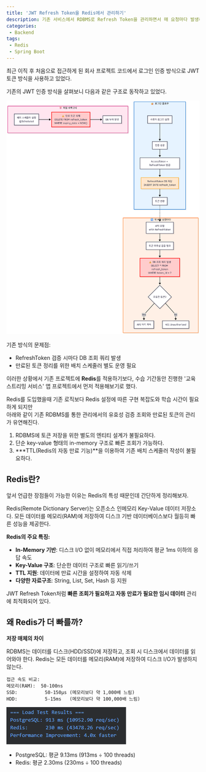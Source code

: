 ```yaml
---
title: 'JWT Refresh Token을 Redis에서 관리하기'
description: 기존 서비스에서 RDBMS로 Refresh Token을 관리하면서 매 요청마다 발생하는 조회 쿼리와 만료된 토큰을 정리하기 위한 배치 스케줄러 관리가 부담스러웠다. 이번 기회에 Redis의 In-Memory 특성과 TTL 자동 만료 기능을 활용하여 이 문제를 개선해보려고 한다.
categories:
 - Backend
tags:
 - Redis
 - Spring Boot
---
```


최근 이직 후 처음으로 접근하게 된 회사 프로젝트 코드에서 로그인 인증 방식으로 JWT 토큰 방식을 사용하고 있었다.

기존의 JWT 인증 방식을 살펴보니 다음과 같은 구조로 동작하고 있었다.

![Desktop Preview](/assets/images/post/redis_migration/jwt-workflow.png)

기존 방식의 문제점:
- RefreshToken 검증 시마다 DB 조회 쿼리 발생
- 만료된 토큰 정리를 위한 배치 스케줄러 별도 운영 필요

이러한 상황에서 기존 프로젝트에 **Redis**를 적용하기보다, 수습 기간동안 진행한 '교육 스트리밍 서비스' 앱 프로젝트에서 먼저 적용해보기로 했다.

Redis를 도입했을때 기존 로직보다 Redis 설정에 따른 구현 복잡도와 학습 시간이 필요하게 되지만  
아래와 같이 기존 RDBMS를 통한 관리에서의 유효성 검증 조회와 만료된 토큰의 관리가 유연해진다.

1. RDBMS에 토큰 저장을 위한 별도의 엔티티 설계가 불필요하다.
2. 단순 key-value 형태의 in-memory 구조로 빠른 조회가 가능하다.
3. ***TTL(Redis의 자동 만료 기능)**을 이용하여 기존 배치 스케줄러 작성이 불필요하다.

## Redis란?

앞서 언급한 장점들이 가능한 이유는 Redis의 특성 때문인데 간단하게 정리해보자.

Redis(Remote Dictionary Server)는 오픈소스 인메모리 Key-Value 데이터 저장소다. 
모든 데이터를 메모리(RAM)에 저장하여 디스크 기반 데이터베이스보다 월등히 빠른 성능을 제공한다.

**Redis의 주요 특징:**
- **In-Memory 기반**: 디스크 I/O 없이 메모리에서 직접 처리하여 평균 1ms 이하의 응답 속도
- **Key-Value 구조**: 단순한 데이터 구조로 빠른 읽기/쓰기
- **TTL 지원**: 데이터에 만료 시간을 설정하여 자동 삭제
- **다양한 자료구조**: String, List, Set, Hash 등 지원

JWT Refresh Token처럼 **빠른 조회가 필요하고 자동 만료가 필요한 임시 데이터** 관리에 최적화되어 있다.

## 왜 Redis가 더 빠를까?

**저장 매체의 차이**

RDBMS는 데이터를 디스크(HDD/SSD)에 저장하고, 조회 시 디스크에서 데이터를 읽어와야 한다.
Redis는 모든 데이터를 메모리(RAM)에 저장하여 디스크 I/O가 발생하지 않는다.
```
접근 속도 비교:
메모리(RAM):  50-100ns
SSD:          50-150μs (메모리보다 약 1,000배 느림)
HDD:          5-15ms   (메모리보다 약 100,000배 느림)
```

![Desktop Preview](/assets/images/post/redis_migration/redis-test-result.png)

- PostgreSQL: 평균 9.13ms (913ms ÷ 100 threads)
- Redis: 평균 2.30ms (230ms ÷ 100 threads)